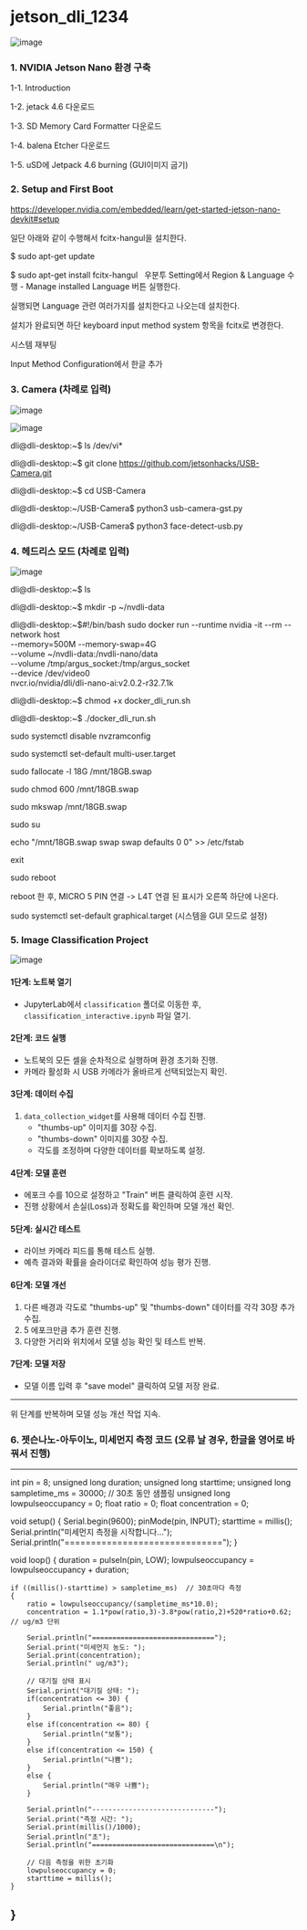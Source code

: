 # jetson_dli_1234
![image](https://github.com/user-attachments/assets/f2953de3-1d15-478f-9387-acbe3d2c9aef)

### 1. NVIDIA Jetson Nano 환경 구축

1-1. Introduction

1-2. jetack 4.6 다운로드

1-3. SD Memory Card Formatter 다운로드

1-4. balena Etcher 다운로드

1-5. uSD에 Jetpack 4.6 burning (GUI이미지 굽기)

### 2. Setup and First Boot

https://developer.nvidia.com/embedded/learn/get-started-jetson-nano-devkit#setup

일단 아래와 같이 수행해서 fcitx-hangul을 설치한다. 

$ sudo apt-get update

$ sudo apt-get install fcitx-hangul
 
우분투 Setting에서 Region & Language 수행 - Manage installed Language 버튼 실행한다.

실행되면 Language 관련 여러가지를 설치한다고 나오는데 설치한다.

설치가 완료되면 하단 keyboard input method system 항목을 fcitx로 변경한다.

시스템 재부팅

Input Method Configuration에서 한글 추가

### 3. Camera (차례로 입력)
![image](https://github.com/user-attachments/assets/aee59202-22bb-4f04-8729-7405ab7892f8)

![image](https://github.com/user-attachments/assets/431e3730-287c-4606-9568-5fc1947c7f7b)


dli@dli-desktop:~$  ls /dev/vi*

dli@dli-desktop:~$ git clone https://github.com/jetsonhacks/USB-Camera.git

dli@dli-desktop:~$ cd USB-Camera

dli@dli-desktop:~/USB-Camera$ python3 usb-camera-gst.py

dli@dli-desktop:~/USB-Camera$  python3 face-detect-usb.py

### 4. 헤드리스 모드 (차례로 입력)

![image](https://github.com/user-attachments/assets/33acc73d-5adc-402e-b7fd-bdeb429bd5cd)


dli@dli-desktop:~$ ls

dli@dli-desktop:~$ mkdir -p ~/nvdli-data

dli@dli-desktop:~$#!/bin/bash
 sudo docker run --runtime nvidia -it --rm --network host \
    --memory=500M --memory-swap=4G \
    --volume ~/nvdli-data:/nvdli-nano/data \
    --volume /tmp/argus_socket:/tmp/argus_socket \
    --device /dev/video0 \
    nvcr.io/nvidia/dli/dli-nano-ai:v2.0.2-r32.7.1k

dli@dli-desktop:~$ chmod +x docker_dli_run.sh

dli@dli-desktop:~$ ./docker_dli_run.sh

sudo systemctl disable nvzramconfig

sudo systemctl set-default multi-user.target

sudo fallocate -l 18G /mnt/18GB.swap

sudo chmod 600 /mnt/18GB.swap

sudo mkswap /mnt/18GB.swap

sudo su

echo "/mnt/18GB.swap swap swap defaults 0 0" >> /etc/fstab

exit

sudo reboot

reboot 한 후, MICRO 5 PIN 연결 -> L4T 연결 된 표시가 오른쪽 하단에 나온다.

sudo systemctl set-default graphical.target (시스템을 GUI 모드로 설정)

### 5. Image Classification Project

![image](https://github.com/user-attachments/assets/4b94568c-c9d1-4893-a2f5-5262daadf44a)


#### **1단계: 노트북 열기**  
- JupyterLab에서 `classification` 폴더로 이동한 후, `classification_interactive.ipynb` 파일 열기.  

#### **2단계: 코드 실행**  
- 노트북의 모든 셀을 순차적으로 실행하며 환경 초기화 진행.  
- 카메라 활성화 시 USB 카메라가 올바르게 선택되었는지 확인.

#### **3단계: 데이터 수집**  
1. `data_collection_widget`를 사용해 데이터 수집 진행.  
   - "thumbs-up" 이미지를 30장 수집.  
   - "thumbs-down" 이미지를 30장 수집.  
   - 각도를 조정하며 다양한 데이터를 확보하도록 설정.  

#### **4단계: 모델 훈련**  
- 에포크 수를 10으로 설정하고 "Train" 버튼 클릭하여 훈련 시작.  
- 진행 상황에서 손실(Loss)과 정확도를 확인하며 모델 개선 확인.

#### **5단계: 실시간 테스트**  
- 라이브 카메라 피드를 통해 테스트 실행.  
- 예측 결과와 확률을 슬라이더로 확인하여 성능 평가 진행.

#### **6단계: 모델 개선**  
1. 다른 배경과 각도로 "thumbs-up" 및 "thumbs-down" 데이터를 각각 30장 추가 수집.  
2. 5 에포크만큼 추가 훈련 진행.  
3. 다양한 거리와 위치에서 모델 성능 확인 및 테스트 반복.  

#### **7단계: 모델 저장**  
- 모델 이름 입력 후 "save model" 클릭하여 모델 저장 완료.

---

위 단계를 반복하며 모델 성능 개선 작업 지속.

### 6. 젯슨나노-아두이노, 미세먼지 측정 코드 (오류 날 경우, 한글을 영어로 바꿔서 진행)

---

int pin = 8;
unsigned long duration;
unsigned long starttime;
unsigned long sampletime_ms = 30000;  // 30초 동안 샘플링
unsigned long lowpulseoccupancy = 0;
float ratio = 0;
float concentration = 0;

void setup()
{
    Serial.begin(9600);
    pinMode(pin, INPUT);
    starttime = millis();
    Serial.println("미세먼지 측정을 시작합니다...");
    Serial.println("==============================");
}

void loop()
{
    duration = pulseIn(pin, LOW);
    lowpulseoccupancy = lowpulseoccupancy + duration;

    if ((millis()-starttime) > sampletime_ms)  // 30초마다 측정
    {
        ratio = lowpulseoccupancy/(sampletime_ms*10.0);
        concentration = 1.1*pow(ratio,3)-3.8*pow(ratio,2)+520*ratio+0.62; // ug/m3 단위

        Serial.println("==============================");
        Serial.print("미세먼지 농도: ");
        Serial.print(concentration);
        Serial.println(" ug/m3");

        // 대기질 상태 표시
        Serial.print("대기질 상태: ");
        if(concentration <= 30) {
            Serial.println("좋음");
        }
        else if(concentration <= 80) {
            Serial.println("보통");
        }
        else if(concentration <= 150) {
            Serial.println("나쁨");
        }
        else {
            Serial.println("매우 나쁨");
        }

        Serial.println("------------------------------");
        Serial.print("측정 시간: ");
        Serial.print(millis()/1000);
        Serial.println("초");
        Serial.println("==============================\n");

        // 다음 측정을 위한 초기화
        lowpulseoccupancy = 0;
        starttime = millis();
    }
}
---
